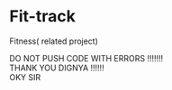 # Fit-track
Fitness( related project)
<div>
DO NOT PUSH CODE WITH ERRORS !!!!!!!
</div>
<div>
THANK YOU DIGNYA  !!!!!!
</div>
<div>
  OKY SIR
</div>
